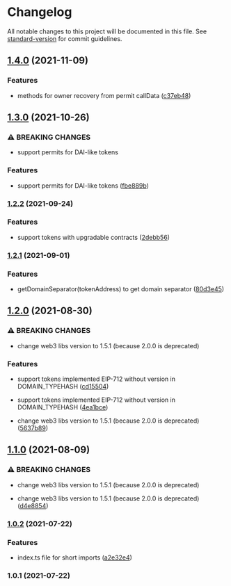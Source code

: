 # Changelog

All notable changes to this project will be documented in this file. See [standard-version](https://github.com/conventional-changelog/standard-version) for commit guidelines.

## [1.4.0](https://github.com/1inch/permit-signed-approvals-utils/compare/v1.3.0...v1.4.0) (2021-11-09)


### Features

* methods for owner recovery from permit callData ([c37eb48](https://github.com/1inch/permit-signed-approvals-utils/commit/c37eb4820d3dfa6f0cb4746503cc0674eb278aa3))

## [1.3.0](https://github.com/1inch/permit-signed-approvals-utils/compare/v1.2.2...v1.3.0) (2021-10-26)


### ⚠ BREAKING CHANGES

* support permits for DAI-like tokens

### Features

* support permits for DAI-like tokens ([fbe889b](https://github.com/1inch/permit-signed-approvals-utils/commit/fbe889b1120a30679dcb2fb2effdcaab85a48dc3))

### [1.2.2](https://github.com/1inch/permit-signed-approvals-utils/compare/v1.2.1...v1.2.2) (2021-09-24)


### Features

* support tokens with upgradable contracts ([2debb56](https://github.com/1inch/permit-signed-approvals-utils/commit/2debb5646f9e171f01160e942f6cc971a9223ee7))

### [1.2.1](https://github.com/1inch/permit-signed-approvals-utils/compare/v1.2.0...v1.2.1) (2021-09-01)


### Features

* getDomainSeparator(tokenAddress) to get domain separator ([80d3e45](https://github.com/1inch/permit-signed-approvals-utils/commit/80d3e45e4df0ff017a97b7c5f5e099f8a1a60e5d))

## [1.2.0](https://github.com/1inch/permit-signed-approvals-utils/compare/v1.0.2...v1.2.0) (2021-08-30)


### ⚠ BREAKING CHANGES

* change web3 libs version to 1.5.1 (because 2.0.0 is deprecated)

### Features

* support tokens implemented EIP-712 without version in DOMAIN_TYPEHASH ([cd15504](https://github.com/1inch/permit-signed-approvals-utils/commit/cd155048abbd139866dcbcd981a427a278531c09))
* support tokens implemented EIP-712 without version in DOMAIN_TYPEHASH ([4ea1bce](https://github.com/1inch/permit-signed-approvals-utils/commit/4ea1bceec1d6c4f5aa7c0f2a4e9a94b45fcc96e5))


* change web3 libs version to 1.5.1 (because 2.0.0 is deprecated) ([5637b89](https://github.com/1inch/permit-signed-approvals-utils/commit/5637b896fd30d0175f038f5f1ac33c9dca76e894))

## [1.1.0](https://github.com/1inch/permit-signed-approvals-utils/compare/v1.0.2...v1.1.0) (2021-08-09)


### ⚠ BREAKING CHANGES

* change web3 libs version to 1.5.1 (because 2.0.0 is deprecated)

* change web3 libs version to 1.5.1 (because 2.0.0 is deprecated) ([d4e8854](https://github.com/1inch/permit-signed-approvals-utils/commit/d4e8854c9fbf11bb6f4866186ec70fa4af1dce94))

### [1.0.2](https://github.com/1inch/permit-signed-approvals-utils/compare/v1.0.1...v1.0.2) (2021-07-22)


### Features

* index.ts file for short imports ([a2e32e4](https://github.com/1inch/permit-signed-approvals-utils/commit/a2e32e497484f0439d179841bf393aa0ba6140d6))

### 1.0.1 (2021-07-22)
